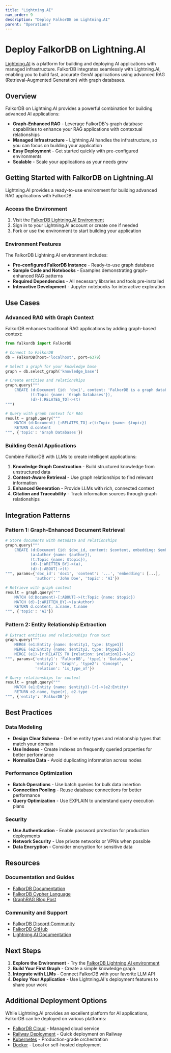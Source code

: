 ```yaml
---
title: "Lightning.AI"
nav_order: 9
description: "Deploy FalkorDB on Lightning.AI"
parent: "Operations"
---
```


# Deploy FalkorDB on Lightning.AI

[Lightning.AI](https://lightning.ai) is a platform for building and deploying AI applications with managed infrastructure. FalkorDB integrates seamlessly with Lightning.AI, enabling you to build fast, accurate GenAI applications using advanced RAG (Retrieval-Augmented Generation) with graph databases.

## Overview

FalkorDB on Lightning.AI provides a powerful combination for building advanced AI applications:

* **Graph-Enhanced RAG** - Leverage FalkorDB's graph database capabilities to enhance your RAG applications with contextual relationships
* **Managed Infrastructure** - Lightning.AI handles the infrastructure, so you can focus on building your application
* **Easy Deployment** - Get started quickly with pre-configured environments
* **Scalable** - Scale your applications as your needs grow

## Getting Started with FalkorDB on Lightning.AI

Lightning.AI provides a ready-to-use environment for building advanced RAG applications with FalkorDB.

### Access the Environment

1. Visit the [FalkorDB Lightning.AI Environment](https://lightning.ai/muhammadqadora/environments/build-fast-accurate-genai-apps-advanced-rag-with-falkordb)
2. Sign in to your Lightning.AI account or create one if needed
3. Fork or use the environment to start building your application

### Environment Features

The FalkorDB Lightning.AI environment includes:

* **Pre-configured FalkorDB Instance** - Ready-to-use graph database
* **Sample Code and Notebooks** - Examples demonstrating graph-enhanced RAG patterns
* **Required Dependencies** - All necessary libraries and tools pre-installed
* **Interactive Development** - Jupyter notebooks for interactive exploration

## Use Cases

### Advanced RAG with Graph Context

FalkorDB enhances traditional RAG applications by adding graph-based context:

```python
from falkordb import FalkorDB

# Connect to FalkorDB
db = FalkorDB(host='localhost', port=6379)

# Select a graph for your knowledge base
graph = db.select_graph('knowledge_base')

# Create entities and relationships
graph.query("""
    CREATE (d:Document {id: 'doc1', content: 'FalkorDB is a graph database'}),
           (t:Topic {name: 'Graph Databases'}),
           (d)-[:RELATES_TO]->(t)
""")

# Query with graph context for RAG
result = graph.query("""
    MATCH (d:Document)-[:RELATES_TO]->(t:Topic {name: $topic})
    RETURN d.content
""", {'topic': 'Graph Databases'})
```

### Building GenAI Applications

Combine FalkorDB with LLMs to create intelligent applications:

1. **Knowledge Graph Construction** - Build structured knowledge from unstructured data
2. **Context-Aware Retrieval** - Use graph relationships to find relevant information
3. **Enhanced Generation** - Provide LLMs with rich, connected context
4. **Citation and Traceability** - Track information sources through graph relationships

## Integration Patterns

### Pattern 1: Graph-Enhanced Document Retrieval

```python
# Store documents with metadata and relationships
graph.query("""
    CREATE (d:Document {id: $doc_id, content: $content, embedding: $embedding}),
           (a:Author {name: $author}),
           (t:Topic {name: $topic}),
           (d)-[:WRITTEN_BY]->(a),
           (d)-[:ABOUT]->(t)
""", params={'doc_id': 'doc1', 'content': '...', 'embedding': [...], 
             'author': 'John Doe', 'topic': 'AI'})

# Retrieve with graph context
result = graph.query("""
    MATCH (d:Document)-[:ABOUT]->(t:Topic {name: $topic})
    MATCH (d)-[:WRITTEN_BY]->(a:Author)
    RETURN d.content, a.name, t.name
""", {'topic': 'AI'})
```

### Pattern 2: Entity Relationship Extraction

```python
# Extract entities and relationships from text
graph.query("""
    MERGE (e1:Entity {name: $entity1, type: $type1})
    MERGE (e2:Entity {name: $entity2, type: $type2})
    MERGE (e1)-[r:RELATES_TO {relation: $relation}]->(e2)
""", params={'entity1': 'FalkorDB', 'type1': 'Database',
             'entity2': 'Graph', 'type2': 'Concept',
             'relation': 'is_type_of'})

# Query relationships for context
result = graph.query("""
    MATCH (e1:Entity {name: $entity})-[r]->(e2:Entity)
    RETURN e2.name, type(r), e2.type
""", {'entity': 'FalkorDB'})
```

## Best Practices

### Data Modeling

* **Design Clear Schema** - Define entity types and relationship types that match your domain
* **Use Indexes** - Create indexes on frequently queried properties for better performance
* **Normalize Data** - Avoid duplicating information across nodes

### Performance Optimization

* **Batch Operations** - Use batch queries for bulk data insertion
* **Connection Pooling** - Reuse database connections for better performance
* **Query Optimization** - Use EXPLAIN to understand query execution plans

### Security

* **Use Authentication** - Enable password protection for production deployments
* **Network Security** - Use private networks or VPNs when possible
* **Data Encryption** - Consider encryption for sensitive data

## Resources

### Documentation and Guides

* [FalkorDB Documentation](/)
* [FalkorDB Cypher Language](/cypher)
* [GraphRAG Blog Post](https://www.falkordb.com/news-updates/falkordb-lightning-ai-integration-graphrag/)

### Community and Support

* [FalkorDB Discord Community](https://discord.gg/ErBEqN9E)
* [FalkorDB GitHub](https://github.com/FalkorDB/FalkorDB)
* [Lightning.AI Documentation](https://lightning.ai/docs)

## Next Steps

1. **Explore the Environment** - Try the [FalkorDB Lightning.AI environment](https://lightning.ai/muhammadqadora/environments/build-fast-accurate-genai-apps-advanced-rag-with-falkordb)
2. **Build Your First Graph** - Create a simple knowledge graph
3. **Integrate with LLMs** - Connect FalkorDB with your favorite LLM API
4. **Deploy Your Application** - Use Lightning.AI's deployment features to share your work

## Additional Deployment Options

While Lightning.AI provides an excellent platform for AI applications, FalkorDB can be deployed on various platforms:

* [FalkorDB Cloud](https://app.falkordb.cloud) - Managed cloud service
* [Railway Deployment](/operations/railway) - Quick deployment on Railway
* [Kubernetes](/operations/k8s_support) - Production-grade orchestration
* [Docker](/getting-started) - Local or self-hosted deployment
